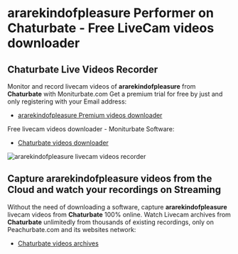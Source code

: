 # ararekindofpleasure Performer on Chaturbate - Free LiveCam videos downloader

## Chaturbate Live Videos Recorder

Monitor and record livecam videos of **ararekindofpleasure** from **Chaturbate** with Moniturbate.com
Get a premium trial for free by just and only registering with your Email address:
* [ararekindofpleasure Premium videos downloader](https://moniturbate.com/request-demo-licence-key.html)

Free livecam videos downloader - Moniturbate Software:
* [Chaturbate videos downloader](https://moniturbate.com/moniturbate-download-software.html)

![ararekindofpleasure livecam videos recorder](https://peachurnet.com/templates/moniturbate-software.png)


## Capture ararekindofpleasure videos from the Cloud and watch your recordings on Streaming

Without the need of downloading a software, capture **ararekindofpleasure** livecam videos from **Chaturbate** 100% online.
Watch Livecam archives from **Chaturbate** unlimitedly from thousands of existing recordings, only on Peachurbate.com and its websites network:
* [Chaturbate videos archives](https://peachurnet.com/)